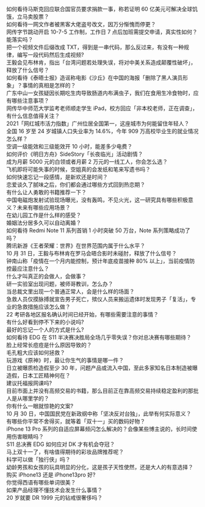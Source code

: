 如何看待马斯克回应联合国官员要求捐款一事，称若证明 60 亿美元可解决全球饥饿，立马卖股票？  
如何看待一网文作者被黑客大佬盗号改文，因万分惭愧而停更？  
网传字节跳动开启 10-7-5 工作制，工作日 7 点后加班需提交申请，真实性如何？能落实吗？  
把一个视频文件后缀改成 TXT，得到是一串代码，那么反过来，有没有一种规律，编写一段代码然后生成视频?  
王毅会见布林肯，指出「台湾问题若处理失误，将对中美关系造成颠覆性破坏」，释放了什么信号？  
如何看待《泰晤士报》造谣称电影《沙丘》在中国的海报「删除了黑人演员形象」？事情的真相是怎样的？  
广东中山一女孩疑因长期吃生肉导致肠道内布满虫子，我们在食用生冷食物时，应有哪些注意事项？  
网传华中师范大学监考老师顺走学生 iPad，校方回应「非本校老师，正在调查」，有什么信息值得关注？  
2021「网红城市活力指数」广州位居全国第一，这座城市为何能留住年轻人？  
全国 16 岁至 24 岁城镇人口失业率为 14.6%，今年 909 万高校毕业生的就业情况怎么样？  
空调一级能效和三级能效开 10 小时，能差多少电费？  
如何评价《明日方舟》SideStory「长夜临光」活动剧情？  
成为月薪 5000 元的白领或者月薪 2 万元的一线工人，你会怎么选？  
飞机即将可能失事的时候，空姐真的会发纸和笔来写遗书吗？  
如何快速忘记一段感情，是新欢还是时间？  
恋爱谈久了腻味之后，你们都会通过哪些方式回到热恋期？  
有什么让人勇敢的书籍推荐一下？  
中国电磁炮发射试验现场曝光，没有轰鸣，不见火光，这一研究具有哪些积极意义？未来有哪些应用场景？  
在幼儿园工作是什么样的感受？  
婚姻法分居多久可以自动离婚？  
如何看待 Redmi Note 11 系列首销 1 小时突破 50 万台，Note 系列策略成功了吗？  
腾讯新游《王者荣耀：世界》在世界范围内属于什么水平？  
10 月 31 日，王毅与布林肯在罗马会晤合影时未碰肘，释放了什么信号？  
钟南山称「疫情在一个月内能控制，预计年底疫苗接种 80% 以上」，当前疫情防控最应注意什么？  
什么才叫真正的会做人，会做事？  
研一实验室出现问题，被师哥教训，怎么办？  
当总裁文里出现一个普通正常人，会是什么样的场面？  
急救人员仅摸脉搏就宣告男子死亡，殡仪人员来搬运遗体时发现男子「复活」，专业的急救措施应该怎么做？  
22 考研各地区报名确认时间已经开始，有哪些需要注意的事情？  
有什么好看到停不下来的小说吗?  
最好的忘记一个人的方式是什么?  
如何看待 EDG 在 S11 半决赛决胜局全场几乎零失误？你对总决赛有哪些期待？  
脸上经常长痘痘是什么原因导致的？  
毛孔粗大应该如何拯救？  
玩游戏《原神》时，最让你生气的事情是哪一件？  
日立被曝质检造假至少 30 年，问题产品或流入中国，至此多家知名日本制造被曝造假，日本工匠精神何在？  
建议托福报网课吗?  
目前市面上并没有高频交易的书籍，那么目前正在靠高频交易持续稳定盈利的那批人是从哪里学的？  
你有什么一眼就惊艳的文案?  
10 月 30 日，中国国民党在新政纲中称「坚决反对台独」，此举有何实际意义？  
有哪些你平常不舍得买，就等着「双十一」买的数码好物？  
iPhone 13 Pro 系列的自适应屏幕频闪怎么解决的？会像某些博主说的，长时间使用伤害眼睛吗？  
S11 总决赛 EDG 如何应对 DK 才有机会夺冠？  
马上双十一了，有啥值得期待的彩妆品牌推荐呢？  
科学可以做「独行侠」吗？  
幼龄男孩和女孩的玩具明显的分化，这是孩子天性使然，还是大人的有意选择？  
购买 iPhone13 还是 iPhone13pro 好?  
你觉得西语有哪些单词很美？  
如果产品经理不懂技术会发生什么事情？  
20 岁就要 DR 1999 元的钻戒很奢侈吗？  
